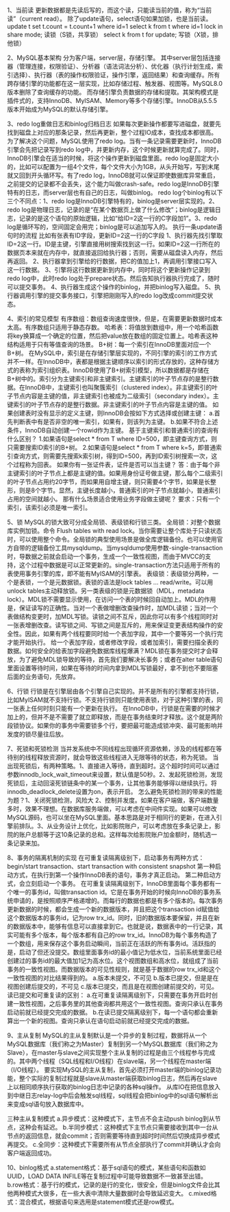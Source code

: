 

1、当前读
更新数据都是先读后写的，而这个读，只能读当前的值，称为“当前读”（current read）。
除了update语句，select语句如果加锁，也是当前读。
update t set t.count = t.count+1 where id=1
select k from t where id=1 lock in share mode; 读锁（S锁，共享锁）
select k from t for update; 写锁（X锁，排他锁）

2、MySQL基本架构
分为客户端，server层，存储引擎。
其中server层包括连接器（管理连接，权限验证）、分析器（语法词法分析）、优化器（执行计划生成，索引选择）、执行器（表的操作权限验证，操作引擎，返回结果）和查询缓存。所有跨存储引擎的功能都在这一层实现，比如存储过程、触发器、视图等。MySQL8.0版本删除了查询缓存的功能。
而存储引擎负责数据的存储和提取。其架构模式是插件式的，支持InnoDB、MyISAM、Memory等多个存储引擎。InnoDB从5.5.5版本开始成为MySQL的默认存储引擎。

3、redo log重做日志和binlog归档日志
如果每次更新操作都要写进磁盘，就要先找到磁盘上对应的那条记录，然后再更新，整个过程IO成本，查找成本都很高。为了解决这个问题，MySQL使用了redo log。当有一条记录需要更新时，InnoDB引擎会先把记录写到redo log中，并更新内存，这个时候更新就算完成了。同时，InnoDB引擎会在适当的时候，将这个操作更新到磁盘里面。redo log是固定大小的，比如可以配置为一组4个文件，每个文件大小为1GB，从头开始写，写到末尾就又回到开头循环写。有了redo log，InnoDB就可以保证即使数据库异常重启，之前提交的记录都不会丢失，这个能力叫做crash-safe。redo log是InnoDB引擎特有的日志，而server层也有自己的日志，叫做binlog。
redo log个binlog有以下三个不同点：1、redo log是InnoDB引擎特有的，binlog是server层实现的。2、redo log是物理日志，记录的是“在某个数据页上做了什么修改”；binlog是逻辑日志，记录的是这个语句的原始逻辑，比如“给ID=2这一行的C字段加1”。3、redo log是循环写的，空间固定会用完；binlog是可以追加写入的。
执行一条update语句时的流程 比如有张表有ID字段，更新ID=2这一行的C字段
	1、执行器先找引擎取ID=2这一行。ID是主键，引擎直接用树搜索找到这一行。如果ID=2这一行所在的数据页本来就在内存中，就直接返回给执行器；否则，需要从磁盘读入内存，然后再返回。
	2、执行器拿到引擎给的行数据，把C的值加上1，再调用引擎接口写入这一行数据。
	3、引擎将这行数据更新到内存中，同时将这个更新操作记录到redo log中，此时redo log处于prepare状态。然后告知执行器执行完成了，随时可以提交事务。
	4、执行器生成这个操作的binlog，并把binlog写入磁盘。
	5、执行器调用引擎的提交事务接口，引擎把刚刚写入的redo log改成commit提交状态。

4、索引的常见模型
有序数组：数组查询速度很快，但是，在需要更新数据时成本太高。有序数组只适用于静态存数。
哈希表：将值放到数组中，用一个哈希函数将key换算成一个确定的位置，然后把value放在数组的固定位置上。哈希表这种结构适用于只有等值查询的场景。
B+树：每一个索引在InnoDB里面对应一个B+树。
在MySQL中，索引是在存储引擎层实现的，不同引擎的索引的工作方式并不一样。在InnoDB中，表都是根据主键顺序以索引的形式存放的，这种存储方式的表称为索引组织表。InnoDB使用了B+树索引模型，所以数据都是存储在B+树中的。索引分为主键索引和非主键索引。主键索引的叶子节点存的是整行数据。在InnoDB中，主键索引也叫聚簇索引（clustered index）。非主键索引的叶子节点内容是主键的值，非主键索引也被成为二级索引（secondary index）。主键索引的叶子节点存的是整行数据。非主键索引的叶子节点内容是主键的值。
如果创建表时没有显示的定义主键，则InnoDB会按如下方式选择或创建主键：
	a.首先判断表中有是否非空的唯一索引，如果有，则该列为主键。
	b.如果不符合上述条件，InnoDB自动创建一个rowid作为主键。
基于主键索引和普通索引的查询有什么区别？
	1.如果语句是select * from T where ID=500，即主键查询方式，则只需要搜索ID索引的B+树。
	2.如果语句是select * from T where k=5，即普通索引查询方式，则需要先搜索k索引树，得到ID=500，再到ID索引树搜索一次，这个过程称为回表。
如果你有一张证件表，证件是否可以当主键？ 答：由于每个非主键索引的叶子节点上都是主键的值。如果用身份证号做主键，那么每个二级索引的叶子节点占用约20字节，而如果用自增主键，则只需要4个字节，如果是长整形，则是8个字节。显然，主键长度越小，普通索引的叶子节点就越小，普通索引占用的空间就越小。
那有什么场景适合使用业务字段做主键呢？ 要求：只有一个索引，该索引必须是唯一索引。

5、锁
MySQL的锁大致可分成全局锁、表级锁和行锁三类。
全局锁：对整个数据库实例加锁。命令 Flush tables with read lock。当你需要让整个库处于只读状态时，可以使用整个命令。全局锁的典型使用场景是做全库逻辑备份。也可以使用官方自带的逻辑备份工具mysqldump。当mysqldump使用参数-single-transaction时，导数据之前就会启动一个事务，生成一个一致性视图，而由于MVCC的支持，这个过程中数据是可以正常更新的。single-transaction方法只适用于所有的表使用事务引擎的库，即不能有MyISAM的引擎表。
表级锁：表级锁分两种，一个是表锁，一个是元数据锁。表锁的语法是lock tables ... read/write。可以用unlock tables主动释放锁。另一类表级的锁是元数据锁（MDL，metadata lock）。MDL锁不需要显示使用，在访问一个表的时候回自动加上。MDL的作用是，保证读写的正确性。当对一个表做增删改查操作时，加MDL读锁；当对一个表做结构变更时，加MDL写锁。读锁之间不互斥，因此你可以有多个线程同时对一张表增删改查。读写锁之间、写锁之间是互斥的，用来保证变更表结构操作的安全性。因此，如果有两个线程要同时给一个表加字段，其中一个要等另一个执行完才能开始执行。
给一个表加字段，或者修改字段，或者加索引，需要扫描全表的数据。如何安全的给表加字段避免数据库线程爆满？MDL锁在事务提交时才会释放，为了避免MDL锁导致的等待，首先我们要解决长事务；或者在alter table语句里面设置等待时间，如果在等待的时间内拿到MDL写锁最好，拿不到也不要阻塞后面的业务语句，先放弃。

6、行锁
行锁是在引擎层由各个引擎自己实现的。并不是所有的引擎都支持行锁，比如MyISAM就不支持行锁。不支持行锁则只能使用表锁，对于这种引擎的表，同一张表上任何时刻只能有一个更新在执行。
在InnoDB中，行锁是在需要的时候才加上的，但并不是不需要了就立即释放，而是在事务结束时才释放。这个就是两阶段锁协议。如果你的事务中需要锁多个行，要把最可能造成锁冲突、最可能影响并发度的锁尽量往后放。

7、死锁和死锁检测
当并发系统中不同线程出现循环资源依赖，涉及的线程都在等待别的线程释放资源时，就会导致这些线程进入无限等待的状态，称为死锁。
当出现死锁后，有两种策略。1、直接进入等待，直到超时。这个超时时间可以通过参数innodb_lock_wait_timeout来设置，默认值是50秒。2、发起死锁检测，发现死锁后，主动回滚死锁链条中的某一个事务，让其他事务能够得以继续执行。将innodb_deadlock_delete设置为on，表示开启。
怎么避免死锁检测的带来的性能为题？1、关闭死锁检测，风险大 2、控制并发度。如果在客户端做，客户端数量多时，效果不理想。在数据库服务端做，可以考虑在中间件实现。如果可以修改MySQL源码，也可以坐在MySQL里面。基本思路是对于相同行的更新，在进入引擎前排队。3、从业务设计上优化，比如影院账户，可以考虑放在多条记录上，影院的账户总额等于这10条记录的总和。这样每次给影院账户加金额时，随机选一条记录来加。

8、事务的隔离机制的实现
在可重复读隔离级别下，启动事务有两种方式：begin/start transaction、start transaction with consistent snapshot
第一种启动方式，在执行到第一个操作InnoDB表的语句，事务才真正启动。
第二种启动方式，会立刻启动一个事务。
在可重复读隔离级别下，InnoDB里面每个事务都有一个唯一的事务id，叫做transaction id。它是在事务开始的时候向InnoDB的事务系统申请的，是按照顺序严格递增的。而每行的数据也都是有多个版本的。每次事务更新数据的时候，都会生成一个新的数据版本，并且把这个transaction id赋值给这个数据版本的事务id，记为row trx_id。同时，旧的数据版本要保留，并且在新的数据版本中，能够有信息可以直接拿到它。也就是说，数据表中的一行记录，其实可能有多个版本，每个版本都有自己的row trx_id。InnoDB为每个事务构造了一个数组，用来保存这个事务启动瞬间，当前正在活跃的所有事务id。活跃指的是，启动了但还没提交。数组里面事务id的最小值记为低水位，当前系统里面已经创建过的事务id的最大值加1记为高水位。这个视图数组和高水位，就组成了当前事务的一致性视图。而数据版本的可见性规则，就是基于数据的row trx_id和这个一致性视图的对比结果得到的。
a.版本未提交，不可见
b.版本已提交，但是是在视图创建后提交的，不可见
c.版本已提交，而且是在视图创建前提交的，可见。
读已提交和可重复读的区别：
	a.在可重复读隔离级别下，只需要在事务开启时创建一致性视图，之后事务里的其他查询都共用这个一致性视图。查询只承认在事务启动前就已经提交完成的数据。
	b.在读已提交隔离级别下，每一个语句都会重新算出一个新的视图。查询只承认在语句启动前就已经提交完成的数据。

9、主从复制
MySQL的主从复制默认是一个异步的复制过程，数据将从一个MySQL数据库（我们称之为Master）复制到另一个MySQL数据库（我们称之为Slave），在master与slave之间实现整个主从复制的过程是由三个线程参与完成的。其中两个线程（SQL线程和I/O线程）在slave端，另一个线程在master端（I/O线程）。
要实现MySQL的主从复制，首先必须打开master端的binlog记录功能，整个实际的复制过程就是slave从master端获取binlog日志，然后再在slave上以相同顺序执行获取的binlog日志中记录的各种sql操作。
从库IO在把信息放入到中继日志relay-log中后会触发sql线程，sql线程会把binlog中的sql语句解析出来变成sql语句放入数据库中。

三种主从复制模式
	a.异步模式：这种模式下，主节点不会主动push binlog到从节点，这种会有延迟。
	b.半同步模式：这种模式下主节点只需要接收到其中一台从节点的返回信息，就会commit；否则需要等待直到超时时间然后切换成异步模式再提交。
	c.全同步：这种模式下需要所有从节点全部执行了commit并确认才会向客户端返回成功。

10、binlog格式
a.statement格式：基于sql语句的模式，某些语句和函数如UUID，LOAD DATA INFILE等在复制过程中可能导致数据不一致甚至出错。
b.row格式：基于行的模式，记录的是行的变化，很安全，但是binlog文件会比其他两种模式大很多，在一些大表中清除大量数据时会导致延迟变大。
c.mixed格式：混合模式，根据语句来选用是statement模式还是row模式。







